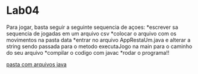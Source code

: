  # Lab04
Para jogar, basta seguir a seguinte sequencia de açoes:
*escrever sa sequencia de jogadas em um arquivo csv
*colocar o arquivo com os movimentos na pasta data
*entrar no arquivo AppRestaUm.java e alterar a string sendo passada para o metodo executaJogo na main para o caminho do seu arquivo
*compilar o codigo com javac
*rodar o programa!!


[pasta com arquivos java](src/mc322/lab04)
